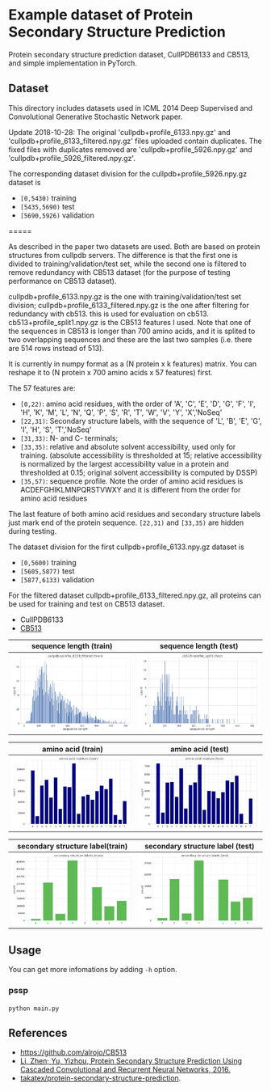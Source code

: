 # Example dataset of Protein Secondary Structure Prediction

Protein secondary structure prediction dataset, CullPDB6133 and CB513, and simple implementation in PyTorch.

## Dataset

This directory includes datasets used in ICML 2014 Deep Supervised and Convolutional Generative Stochastic Network paper.

Update 2018-10-28:
The original 'cullpdb+profile_6133.npy.gz' and 'cullpdb+profile_6133_filtered.npy.gz' files uploaded contain duplicates.
The fixed files with duplicates removed are 'cullpdb+profile_5926.npy.gz' and 'cullpdb+profile_5926_filtered.npy.gz'.

The corresponding dataset division for the cullpdb+profile_5926.npy.gz dataset is

- `[0,5430)` training
- `[5435,5690)` test
- `[5690,5926)` validation

=====

As described in the paper two datasets are used. Both are based on protein structures from cullpdb servers.
The difference is that the first one is divided to training/validation/test set,
while the second one is filtered to remove redundancy with CB513 dataset (for the purpose of testing performance on CB513 dataset).

cullpdb+profile_6133.npy.gz is the one with training/validation/test set division;
cullpdb+profile_6133_filtered.npy.gz is the one after filtering for redundancy with cb513. this is used for evaluation on cb513.
cb513+profile_split1.npy.gz is the CB513 features I used.
Note that one of the sequences in CB513 is longer than 700 amino acids, and it is splited to two overlapping sequences and these are the last two samples (i.e. there are 514 rows instead of 513).


It is currently in numpy format as a (N protein x k features) matrix. You can reshape it to (N protein x 700 amino acids x 57 features) first.

The 57 features are:
- `[0,22)`: amino acid residues, with the order of 'A', 'C', 'E', 'D', 'G', 'F', 'I', 'H', 'K', 'M', 'L', 'N', 'Q', 'P', 'S', 'R', 'T', 'W', 'V', 'Y', 'X','NoSeq'
- `[22,31)`: Secondary structure labels, with the sequence of 'L', 'B', 'E', 'G', 'I', 'H', 'S', 'T','NoSeq'
- `[31,33)`: N- and C- terminals;
- `[33,35)`: relative and absolute solvent accessibility, used only for training. (absolute accessibility is thresholded at 15; relative accessibility is normalized by the largest accessibility value in a protein and thresholded at 0.15; original solvent accessibility is computed by DSSP)
- `[35,57)`: sequence profile. Note the order of amino acid residues is ACDEFGHIKLMNPQRSTVWXY and it is different from the order for amino acid residues

The last feature of both amino acid residues and secondary structure labels just mark end of the protein sequence.
`[22,31)` and `[33,35)` are hidden during testing.

The dataset division for the first cullpdb+profile_6133.npy.gz dataset is
- `[0,5600)` training
- `[5605,5877)` test
- `[5877,6133)` validation

For the filtered dataset cullpdb+profile_6133_filtered.npy.gz, all proteins can be used for training and test on CB513 dataset.

- CullPDB6133
- [CB513](https://github.com/alrojo/CB513)

|sequence length (train)|sequence length (test)|
|:-:|:-:|
|![](figure/seqlen_train.png)|![](figure/seqlen_test.png)|

|amino acid (train)|amino acid (test)|
|:-:|:-:|
|![](figure/amino_acid_train.png)|![](figure/amino_acid_test.png)|

|secondary structure label(train)|secondary structure label (test)|
|:-:|:-:|
|![](figure/secondary_structure_train.png)|![](figure/secondary_structure_test.png)|

## Usage

You can get more infomations by adding `-h` option.

### pssp

```
python main.py
```

## References

- https://github.com/alrojo/CB513 
- [Li, Zhen; Yu, Yizhou, Protein Secondary Structure Prediction Using Cascaded Convolutional and Recurrent Neural Networks, 2016.](https://arxiv.org/pdf/1604.07176.pdf)
- [takatex/protein-secondary-structure-prediction](https://github.com/takatex/protein-secondary-structure-prediction).
